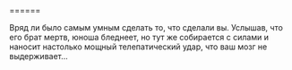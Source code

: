 ======

Вряд ли было самым умным сделать то, что сделали вы. Услышав, что его брат мертв, юноша бледнеет, но тут же собирается с силами и наносит настолько мощный телепатический удар, что ваш мозг не выдерживает...

